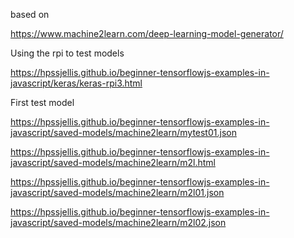


based on 

https://www.machine2learn.com/deep-learning-model-generator/


Using the rpi to test models

https://hpssjellis.github.io/beginner-tensorflowjs-examples-in-javascript/keras/keras-rpi3.html

First test model




https://hpssjellis.github.io/beginner-tensorflowjs-examples-in-javascript/saved-models/machine2learn/mytest01.json



https://hpssjellis.github.io/beginner-tensorflowjs-examples-in-javascript/saved-models/machine2learn/m2l.html





https://hpssjellis.github.io/beginner-tensorflowjs-examples-in-javascript/saved-models/machine2learn/m2l01.json



https://hpssjellis.github.io/beginner-tensorflowjs-examples-in-javascript/saved-models/machine2learn/m2l02.json


